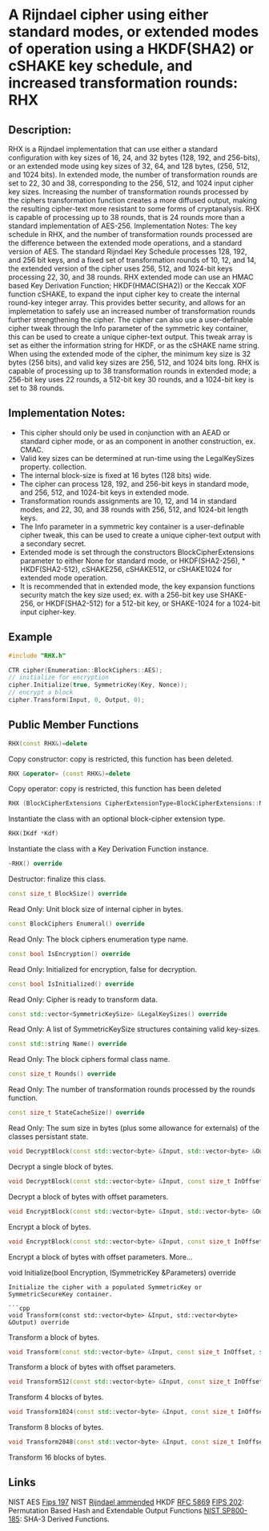 # A Rijndael cipher using either standard modes, or extended modes of operation using a HKDF(SHA2) or cSHAKE key schedule, and increased transformation rounds: RHX

## Description:
RHX is a Rijndael implementation that can use either a standard configuration with key sizes of 16, 24, and 32 bytes (128, 192, and 256-bits), or an extended mode using key sizes of 32, 64, and 128 bytes, (256, 512, and 1024 bits). 
In extended mode, the number of transformation rounds are set to 22, 30 and 38, corresponding to the 256, 512, and 1024 input cipher key sizes. 
Increasing the number of transformation rounds processed by the ciphers transformation function creates a more diffused output, making the resulting cipher-text more resistant to some forms of cryptanalysis. 
RHX is capable of processing up to 38 rounds, that is 24 rounds more than a standard implementation of AES-256. 
Implementation Notes: 
The key schedule in RHX, and the number of transformation rounds processed are the difference between the extended mode operations, and a standard version of AES. The standard Rijndael Key Schedule processes 128, 192, and 256 bit keys, and a fixed set of transformation rounds of 10, 12, and 14, the extended version of the cipher uses 256, 512, and 1024-bit keys processing 22, 30, and 38 rounds. 
RHX extended mode can use an HMAC based Key Derivation Function; HKDF(HMAC(SHA2)) or the Keccak XOF function cSHAKE, to expand the input cipher key to create the internal round-key integer array. 
This provides better security, and allows for an implemetation to safely use an increased number of transformation rounds further strengthening the cipher. 
The cipher can also use a user-definable cipher tweak through the Info parameter of the symmetric key container, this can be used to create a unique cipher-text output. 
This tweak array is set as either the information string for HKDF, or as the cSHAKE name string.
When using the extended mode of the cipher, the minimum key size is 32 bytes (256 bits), and valid key sizes are 256, 512, and 1024 bits long. 
RHX is capable of processing up to 38 transformation rounds in extended mode; a 256-bit key uses 22 rounds, a 512-bit key 30 rounds, and a 1024-bit key is set to 38 rounds.


## Implementation Notes:
* This cipher should only be used in conjunction with an AEAD or standard cipher mode, or as an component in another construction, ex. CMAC. 
* Valid key sizes can be determined at run-time using the LegalKeySizes property. collection. 
* The internal block-size is fixed at 16 bytes (128 bits) wide. 
* The cipher can process 128, 192, and 256-bit keys in standard mode, and 256, 512, and 1024-bit keys in extended mode. 
* Transformation rounds assignments are 10, 12, and 14 in standard modes, and 22, 30, and 38 rounds with 256, 512, and 1024-bit length keys. 
* The Info parameter in a symmetric key container is a user-definable cipher tweak, this can be used to create a unique cipher-text output with a secondary secret. 
* Extended mode is set through the constructors BlockCipherExtensions parameter to either None for standard mode, or HKDF(SHA2-256), * HKDF(SHA2-512), cSHAKE256, cSHAKE512, or cSHAKE1024 for extended mode operation. 
* It is recommended that in extended mode, the key expansion functions security match the key size used; ex. with a 256-bit key use SHAKE-256, or HKDF(SHA2-512) for a 512-bit key, or SHAKE-1024 for a 1024-bit input cipher-key. 

## Example
```cpp
#include "RHX.h"

CTR cipher(Enumeration::BlockCiphers::AES);
// initialize for encryption
cipher.Initialize(true, SymmetricKey(Key, Nonce));
// encrypt a block
cipher.Transform(Input, 0, Output, 0);
```
       
## Public Member Functions

```cpp
RHX(const RHX&)=delete
```
Copy constructor: copy is restricted, this function has been deleted.

```cpp
RHX &operator= (const RHX&)=delete
```
Copy operator: copy is restricted, this function has been deleted
 
```cpp
RHX (BlockCipherExtensions CipherExtensionType=BlockCipherExtensions::None)
```
Instantiate the class with an optional block-cipher extension type.
 
```cpp
RHX(IKdf *Kdf)
```
Instantiate the class with a Key Derivation Function instance.
 
```cpp
~RHX() override
```
Destructor: finalize this class.

```cpp
const size_t BlockSize() override
```
Read Only: Unit block size of internal cipher in bytes.

```cpp
const BlockCiphers Enumeral() override
```
Read Only: The block ciphers enumeration type name.

```cpp
const bool IsEncryption() override
```
Read Only: Initialized for encryption, false for decryption.

```cpp
const bool IsInitialized() override
```
Read Only: Cipher is ready to transform data.

```cpp
const std::vector<SymmetricKeySize> &LegalKeySizes() override
```
Read Only: A list of SymmetricKeySize structures containing valid key-sizes.

```cpp
const std::string Name() override
```
Read Only: The block ciphers formal class name.

```cpp
const size_t Rounds() override
```
Read Only: The number of transformation rounds processed by the rounds function.

```cpp
const size_t StateCacheSize() override
```
Read Only: The sum size in bytes (plus some allowance for externals) of the classes persistant state.

```cpp
void DecryptBlock(const std::vector<byte> &Input, std::vector<byte> &Output) override
```
Decrypt a single block of bytes.

```cpp
void DecryptBlock(const std::vector<byte> &Input, const size_t InOffset, std::vector<byte> &Output, const size_t OutOffset) override
```
Decrypt a block of bytes with offset parameters.

```cpp
void EncryptBlock(const std::vector<byte> &Input, std::vector<byte> &Output) override
```
Encrypt a block of bytes.

```cpp
void EncryptBlock(const std::vector<byte> &Input, const size_t InOffset, std::vector<byte> &Output, const size_t OutOffset) override
```
Encrypt a block of bytes with offset parameters. More...
 
void 
Initialize(bool Encryption, ISymmetricKey &Parameters) override
```
Initialize the cipher with a populated SymmetricKey or SymmetricSecureKey container.

```cpp
void Transform(const std::vector<byte> &Input, std::vector<byte> &Output) override
```
Transform a block of bytes.

```cpp
void Transform(const std::vector<byte> &Input, const size_t InOffset, std::vector<byte> &Output, const size_t OutOffset) override
```
Transform a block of bytes with offset parameters.

```cpp
void Transform512(const std::vector<byte> &Input, const size_t InOffset, std::vector<byte> &Output, const size_t OutOffset) override
```
Transform 4 blocks of bytes.

```cpp
void Transform1024(const std::vector<byte> &Input, const size_t InOffset, std::vector<byte> &Output, const size_t OutOffset) override
```
Transform 8 blocks of bytes.

```cpp
void Transform2048(const std::vector<byte> &Input, const size_t InOffset, std::vector<byte> &Output, const size_t OutOffset) override
```
Transform 16 blocks of bytes.

## Links

NIST AES [Fips 197](http://csrc.nist.gov/publications/fips/fips197/fips-197.pdf)
NIST [Rijndael ammended](http://csrc.nist.gov/archive/aes/rijndael/Rijndael-ammended.pdf)
HKDF [RFC 5869](http://tools.ietf.org/html/rfc5869)
[FIPS 202](http://nvlpubs.nist.gov/nistpubs/FIPS/NIST.FIPS.202.pdf): Permutation Based Hash and Extendable Output Functions 
[NIST SP800-185](http://nvlpubs.nist.gov/nistpubs/SpecialPublications/NIST.SP.800-185.pdf): SHA-3 Derived Functions. 
   
